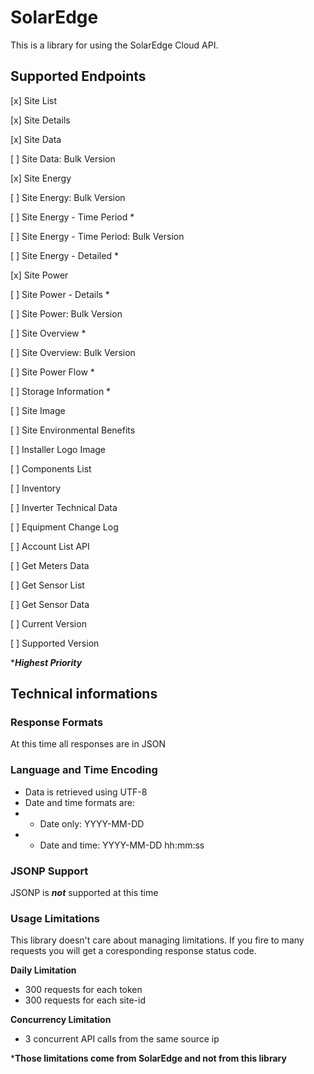 # SolarEdge
This is a library for using the SolarEdge Cloud API.

## Supported Endpoints
[x] Site List

[x] Site Details

[x] Site Data

[ ] Site Data: Bulk Version

[x] Site Energy

[ ] Site Energy: Bulk Version

[ ] Site Energy - Time Period *

[ ] Site Energy - Time Period: Bulk Version

[ ] Site Energy - Detailed *

[x] Site Power

[ ] Site Power - Details *

[ ] Site Power: Bulk Version

[ ] Site Overview *

[ ] Site Overview: Bulk Version

[ ] Site Power Flow *

[ ] Storage Information *

[ ] Site Image

[ ] Site Environmental Benefits

[ ] Installer Logo Image

[ ] Components List

[ ] Inventory

[ ] Inverter Technical Data

[ ] Equipment Change Log

[ ] Account List API

[ ] Get Meters Data

[ ] Get Sensor List

[ ] Get Sensor Data

[ ] Current Version

[ ] Supported Version

****Highest Priority***

## Technical informations
### Response Formats
At this time all responses are in JSON

### Language and Time Encoding
- Data is retrieved using UTF-8
- Date and time formats are:
- - Date only: YYYY-MM-DD
- - Date and time: YYYY-MM-DD hh:mm:ss

### JSONP Support
JSONP is ***not*** supported at this time

### Usage Limitations
This library doesn't care about managing limitations.
If you fire to many requests you will get a coresponding response status code.

**Daily Limitation**
- 300 requests for each token
- 300 requests for each site-id

**Concurrency Limitation**
- 3 concurrent API calls from the same source ip

***Those limitations come from SolarEdge and not from this library**